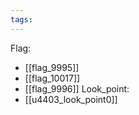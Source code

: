 ```yaml
---
tags:
---
```

Flag:
- [[flag_9995]]
- [[flag_10017]]
- [[flag_9996]]
Look_point:
- [[u4403_look_point0]]
